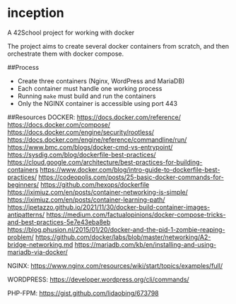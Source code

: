 # inception

A 42School project for working with docker 

The project aims to create several docker containers from scratch, and then orchestrate them with docker compose.

##Process
 - Create three containers (Nginx, WordPress and MariaDB)
 - Each container must handle one working process
 - Running `make` must build and run the containers
 - Only the NGINX container is accessible using port 443

##Resources
 DOCKER:
  https://docs.docker.com/reference/
  https://docs.docker.com/compose/
  https://docs.docker.com/engine/security/rootless/
  https://docs.docker.com/engine/reference/commandline/run/
  https://www.bmc.com/blogs/docker-cmd-vs-entrypoint/
  https://sysdig.com/blog/dockerfile-best-practices/
  https://cloud.google.com/architecture/best-practices-for-building-containers
  https://www.docker.com/blog/intro-guide-to-dockerfile-best-practices/
  https://codeopolis.com/posts/25-basic-docker-commands-for-beginners/
  https://github.com/hexops/dockerfile
  https://iximiuz.com/en/posts/container-networking-is-simple/
  https://iximiuz.com/en/posts/container-learning-path/
  https://jpetazzo.github.io/2021/11/30/docker-build-container-images-antipatterns/
  https://medium.com/factualopinions/docker-compose-tricks-and-best-practices-5e7e43eba8eb
  https://blog.phusion.nl/2015/01/20/docker-and-the-pid-1-zombie-reaping-problem/
  https://github.com/docker/labs/blob/master/networking/A2-bridge-networking.md
  https://mariadb.com/kb/en/installing-and-using-mariadb-via-docker/
 
 NGINX:
  https://www.nginx.com/resources/wiki/start/topics/examples/full/
 
 WORDPRESS:
  https://developer.wordpress.org/cli/commands/
 
 PHP-FPM:
  https://gist.github.com/lidaobing/673798

